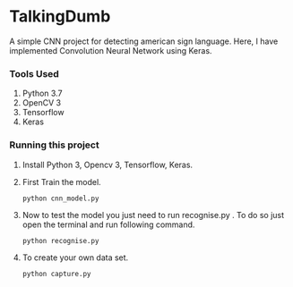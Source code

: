 # TalkingDumb
A simple CNN project for detecting american sign language.
Here, I have implemented Convolution Neural Network using Keras.

### Tools Used
1. Python 3.7
2. OpenCV 3
3. Tensorflow
4. Keras

### Running this project
1. Install Python 3, Opencv 3, Tensorflow, Keras.
2. First Train the model.
    ```
    python cnn_model.py
    ```
2. Now to test the model you just need to run recognise.py . To do so just open the terminal and run following command.
    ```
    python recognise.py
    ```

3. To create your own data set.
    ```
    python capture.py
    ```






